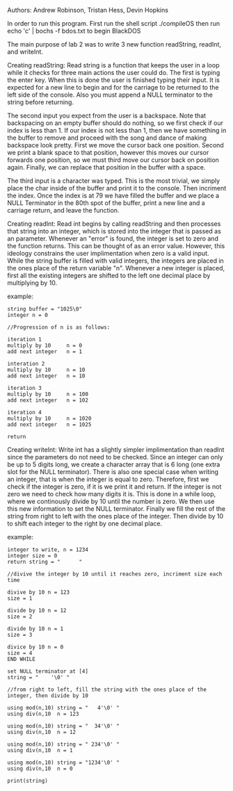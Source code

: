 Authors: Andrew Robinson, Tristan Hess, Devin Hopkins

In order to run this program. First run the shell script
./compileOS
then run
echo 'c' | bochs -f bdos.txt
to begin BlackDOS

The main purpose of lab 2 was to write 3 new function readString,
readInt, and writeInt.

Creating readString:
Read string is a function that keeps the user in a loop while it checks for three main actions the user could do. The first is typing the enter key. When this is done the user is finished typing their input. It is expected for a new line to begin and for the carriage to be returned to the left side of the console. Also you must append a NULL terminator to the string before returning. 

The second input you expect from the user is a backspace. Note that backspacing on an empty buffer should do nothing, so we first check if our index is less than 1. If our index is not less than 1, then we have something in the buffer to remove and proceed with the song and dance of making backspace look pretty. First we move the cursor back one position. Second we print a blank space to that position, however this moves our cursor forwards one position, so we must third move our cursor back on position again. Finally, we can replace that position in the buffer with a space. 

The third input is a character was typed. This is the most trivial, we simply place the char inside of the buffer and print it to the console. Then incriment the index. Once the index is at 79 we have filled the buffer and we place a NULL Terminator in the 80th spot of the buffer, print a new line and a carriage return, and leave the function.

Creating readInt:
Read int begins by calling readString and then processes that string into an integer, which is stored into the integer that is passed as an parameter. Whenever an "error" is found, the integer is set to zero and the function returns. This can be thought of as an error value. However, this ideology constrains the user implimentation when zero is a valid input. While the string buffer is filled with valid integers, the integers are placed in the ones place of the return variable "n". Whenever a new integer is placed, first all the existing integers are shifted to the left one decimal place by multiplying by 10.

example:

	string buffer = "1025\0"
	integer n = 0

	//Progression of n is as follows:

	iteration 1
	multiply by 10     n = 0
	add next integer   n = 1

	interation 2
	multiply by 10     n = 10
	add next integer   n = 10

	iteration 3
	multiply by 10     n = 100
	add next integer   n = 102

	iteration 4
	multiply by 10     n = 1020
	add next integer   n = 1025

	return

Creating writeInt:
Write int has a slightly simpler implimentation than readInt since the parameters do not need to be checked. Since an integer can only be up to 5 digits long, we create a character array that is 6 long (one extra slot for the NULL terminator). There is also one special case when writing an integer, that is when the integer is equal to zero. Therefore, first we check if the integer is zero, if it is we print it and return. If the integer is not zero we need to check how many digits it is. This is done in a while loop, where we continously divide by 10 until the number is zero. We then use this new information to set the NULL terminator. Finally we fill the rest of the string from right to left with the ones place of the integer. Then divide by 10 to shift each integer to the right by one decimal place.

example:

 	integer to write, n = 1234
	integer size = 0
 	return string = "      "

 	//divive the integer by 10 until it reaches zero, incriment size each time

 	divive by 10 n = 123
 	size = 1

 	divide by 10 n = 12
 	size = 2

 	divide by 10 n = 1
 	size = 3

 	divice by 10 n = 0
 	size = 4 
 	END WHILE

 	set NULL terminator at [4]
 	string = "    '\0' "

 	//from right to left, fill the string with the ones place of the integer, then divide by 10
 
 	using mod(n,10) string = "   4'\0' "
 	using div(n,10  n = 123

 	using mod(n,10) string = "  34'\0' "
 	using div(n,10  n = 12
 	
 	using mod(n,10) string = " 234'\0' "
 	using div(n,10  n = 1
 	
 	using mod(n,10) string = "1234'\0' "
 	using div(n,10  n = 0
 	
 	print(string)